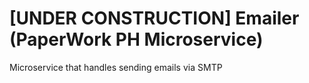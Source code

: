 # [UNDER CONSTRUCTION] Emailer (PaperWork PH Microservice) 
Microservice that handles sending emails via SMTP